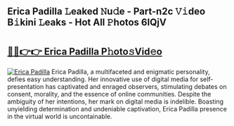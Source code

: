 ## Erica Padilla 𝙻eaked 𝙽u𝚍e - Part-n2c 𝚅𝚒deo B𝚒kini 𝙻eaks - Hot All 𝙿hotos 6lQjV

# <h2><a href="http://ld5af07.urlbe.top/?page=Erica+Padilla">🔗🔗👉👉 Erica Padilla P𝚑oto𝚜Vid𝚎o</a></h2>

[![Erica Padilla](https://i.imgur.com/eBuTRDB.gif)](http://ld5af07.urlbe.top/?page=Erica+Padilla)
Erica Padilla, a multifaceted and enigmatic personality, defies easy understanding. Her innovative use of digital media for self-presentation has captivated and enraged observers, stimulating debates on consent, morality, and the essence of online communities. Despite the ambiguity of her intentions, her mark on digital media is indelible. Boasting unyielding determination and undeniable captivation, Erica Padilla presence in the virtual world is uncontainable.
